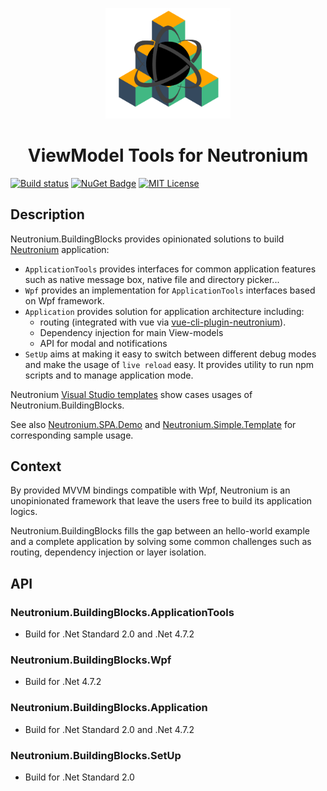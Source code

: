 

<p align="center"><img <p align="center"><img width="200"src="./__doc__/logo.png"></p>
<h1 align="center">ViewModel Tools for Neutronium</h1>

[![Build status](https://img.shields.io/appveyor/ci/David-Desmaisons/neutronium-buildingblocks.svg)](https://ci.appveyor.com/project/David-Desmaisons/neutronium-buildingblocks)
[![NuGet Badge](https://buildstats.info/nuget/Neutronium.BuildingBlocks.Standard)](https://www.nuget.org/packages/Neutronium.BuildingBlocks.Standard/)
[![MIT License](https://img.shields.io/github/license/NeutroniumCore/ViewModel.Tools.svg)](https://github.com/NeutroniumCore/ViewModel.Tools/blob/master/LICENSE)

## Description

Neutronium.BuildingBlocks provides opinionated solutions to build [Neutronium](https://github.com/NeutroniumCore/Neutronium) application:

- `ApplicationTools` provides interfaces for common application features such as native message box, native file and directory picker...
- `Wpf` provides an implementation for `ApplicationTools` interfaces based on Wpf framework.
- `Application` provides solution for application architecture including:
  - routing (integrated with vue via [vue-cli-plugin-neutronium](https://github.com/NeutroniumCore/vue-cli-plugin-neutronium)).
  - Dependency injection for main View-models
  - API for modal and notifications
- `SetUp` aims at making it easy to switch between different debug modes and make the usage of `live reload` easy. It provides utility to run npm scripts and to manage application mode.

Neutronium [Visual Studio templates](https://marketplace.visualstudio.com/manage/publishers/daviddes?src=DavidDes.NeutroniumApplicationTemplates) show cases usages of Neutronium.BuildingBlocks.

See also [Neutronium.SPA.Demo](https://github.com/NeutroniumCore/Neutronium.SPA.Demo) and [Neutronium.Simple.Template](https://github.com/NeutroniumCore/Neutronium.Simple.Template) for corresponding sample usage.

## Context

By provided MVVM bindings compatible with Wpf, Neutronium is an unopinionated framework that leave the users free to build its application logics.


Neutronium.BuildingBlocks fills the gap between an hello-world example and a complete application by solving some common challenges such as routing, dependency injection or layer isolation.


## API

### Neutronium.BuildingBlocks.ApplicationTools

- Build for .Net Standard 2.0 and .Net 4.7.2

### Neutronium.BuildingBlocks.Wpf

- Build for .Net 4.7.2

### Neutronium.BuildingBlocks.Application

- Build for .Net Standard 2.0 and .Net 4.7.2


### Neutronium.BuildingBlocks.SetUp

- Build for .Net Standard 2.0



